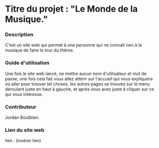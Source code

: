 # Titre du projet : "Le Monde de la Musique."

### **Description**

C'est un site web qui permet à une personne qui ne connaît rien à la musique de faire le tour du thème.

### **Guide d'utilisation**

Une fois le site web lancé, ne mettre aucun nom d'utilisateur et mot de passe, une fois cela fait vous allez attérir sur l'accueil qui vous expliquera où aller pour trouver tel choses, les autres pages se trouves sur le menu déroulant juste en haut à gauche, et après vous avez juste à cliquer sur ce qui vous intéresse.

### **Contributeur**

Jordan Boutbien.



### **Lien du site web**

lien : (insérer lien)
<!--
**Jordanbtb/Jordanbtb** is a ✨ _special_ ✨ repository because its `README.md` (this file) appears on your GitHub profile.

Here are some ideas to get you started:

- 🔭 I’m currently working on ...
- 🌱 I’m currently learning ...
- 👯 I’m looking to collaborate on ...
- 🤔 I’m looking for help with ...
- 💬 Ask me about ...
- 📫 How to reach me: ...
- 😄 Pronouns: ...
- ⚡ Fun fact: ...
-->

